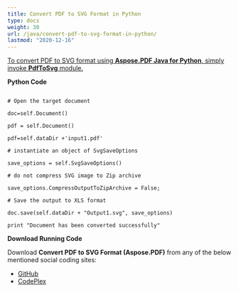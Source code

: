 ```yaml
---
title: Convert PDF to SVG Format in Python
type: docs
weight: 30
url: /java/convert-pdf-to-svg-format-in-python/
lastmod: "2020-12-16"
---
```



<ins>To convert PDF to SVG format using **Aspose.PDF Java for Python**, simply invoke **PdfToSvg** module.

**Python Code**
```

# Open the target document

doc=self.Document()

pdf = self.Document()

pdf=self.dataDir +'input1.pdf'

# instantiate an object of SvgSaveOptions

save_options = self.SvgSaveOptions()

# do not compress SVG image to Zip archive

save_options.CompressOutputToZipArchive = False;

# Save the output to XLS format

doc.save(self.dataDir + "Output1.svg", save_options)

print "Document has been converted successfully"
```


**Download Running Code**

Download **Convert PDF to SVG Format (Aspose.PDF)** from any of the below mentioned social coding sites:

- [GitHub](https://github.com/aspose-pdf/Aspose.PDF-for-Java/blob/master/Plugins/Aspose_Pdf_Java_for_Python/test/WorkingWithDocumentConversion/PdfToSvg/PdfToSvg.py)
- [CodePlex](http://asposepdfjavapython.codeplex.com/SourceControl/latest#test/WorkingWithDocumentConversion/PdfToSvg/PdfToSvg.py)
